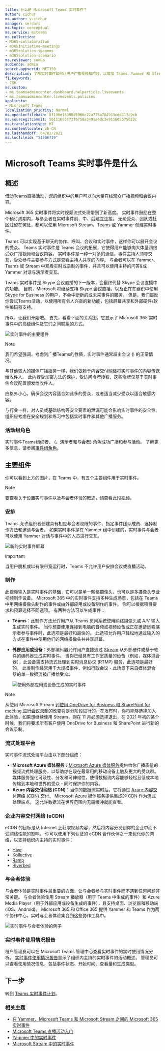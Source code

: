 ```yaml
---
title: 什么是 Microsoft Teams 实时事件？
author: cichur
ms.author: v-cichur
manager: serdars
ms.topic: conceptual
ms.service: msteams
ms.collection:
- M365-collaboration
- m365initiative-meetings
- m365solution-spcomms
- m365solution-scenario
ms.reviewer: sonua
audience: admin
search.appverid: MET150
description: 了解实时事件如何让用户广播视频和内容，以增加 Teams、Yammer 和 Stream 中的在线受众。
f1.keywords:
- CSH
ms.custom:
- ms.teamsadmincenter.dashboard.helparticle.liveevents
- ms.teamsadmincenter.liveevents.policies
appliesto:
- Microsoft Teams
localization_priority: Normal
ms.openlocfilehash: 8f196e1539085966c22a775a784913ced417c9cb
ms.sourcegitcommit: 50111653f72f6758a3491a4dc3e91160ab75022c
ms.translationtype: MT
ms.contentlocale: zh-CN
ms.lasthandoff: 04/02/2021
ms.locfileid: "51506719"
---
```

# <a name="what-are-microsoft-teams-live-events"></a>Microsoft Teams 实时事件是什么

## <a name="overview"></a>概述

借助Teams直播活动，您的组织中的用户可以向大量在线观众广播视频和会议内容。

Microsoft 365 实时事件将实时视频流式处理带到了新高度。 实时事件鼓励在整个预订周期内，与参会者在实时事件前、中、后建立连接。 无论受众、团队或社区驻留在何处，都可以使用 Microsoft Stream、Teams 或 Yammer 创建实时事件。  

Teams 可以实现基于聊天的协作、呼叫、会议和实时事件，这样你可以展开会议的受众。 Teams 实时事件是 Teams 会议的拓展，它使得用户能够向大体量网络受众广播视频和会议内容。 实时事件是一种一对多的通信，事件主持人领导交互，受众参与主要参与方式是查看主持人共享的内容。 与会者可以在 Yammer、Teams 或 Stream 中观看实时或录制的事件，并且可以使用主持的问答&或 Yammer 对话与演示者交互。

Teams 实时事件是 Skype 会议直播的下一版本，会最终代替 Skype 会议直播中的功能。 目前，Microsoft 将继续支持 Skype 会议直播，以及正在在组织中使用 Skype for Business 的用户，不会中断新的或未来事件的服务。 但是，我们鼓励你尝试Teams活动，以使用所有令人兴奋的新功能，包括屏幕共享和外部硬件/软件编码器支持。

所以，让我们开始吧。 首先，看看下面的关系图，它显示了 Microsoft 365 实时事件中的高级组件及它们之间联系的方式。

![实时事件的主要组件](../media/live-event-flow-diagram.png  "实时事件的主要组件，日程安排、生成、数据流平台和认证第三方 eCDN 提供商")

> [!Note]
> 我们希望强调，考虑到广播Teams的性质，实时事件通常超出会议 () 的正常情况。
>
> 与其他较大的媒体广播服务一样，我们依赖于内容交付网络将实时事件的内容传送给收件人。 此内容受加密方法的保护，受访问令牌授权，这些令牌仅基于实时事件会议配置颁发给收件人。
>
> 应格外小心，确保会议内容适合如此多的受众，或者适当减少受众以适合敏感内容。  
>
> 与行业一样，对人员或基础结构等安全要素的泄漏可能会影响实时事件的安全性。 组织应考虑在安全规划和练习中包括实时事件和其他广播服务。

### <a name="event-group-roles"></a>活动组角色

实时事件Teams组织者、 (、演示者和与会者) 角色成功广播和参与活动。 了解更多信息，请参阅[事件组角色](https://support.office.com/article/get-started-with-microsoft-teams-live-events-d077fec2-a058-483e-9ab5-1494afda578a?ui=en-US&rs=en-US&ad=US#bkmk_roles)。

## <a name="key-components"></a>主要组件

你可以看到上方的图片，在 Teams 中，有五个主要组件用于实时事件。

> [!NOTE]
> 要查看关于设置实时事件以及与会者体验的概述，请查看此段[视频](https://support.office.com/article/video-plan-and-schedule-a-live-event-f92363a0-6d98-46d2-bdd9-f2248075e502)。

### <a name="scheduling"></a>安排

Teams 允许组织者创建具有相应与会者权限的事件、指定事件团队成员、选择制作方法和邀请与会者。 如果实时事件是在 Yammer 组中创建的，实时事件与会者可以使用 Yammer 对话与事件中的人员进行交互。

![新的实时事件屏幕](../media/teams-live-events-schedule.png "显示新实时事件屏幕的屏幕截图，显示新实时事件的创建和日程安排。")

> [!IMPORTANT]
> 当用户脱机或以有限带宽运行时，Teams 不允许用户安排会议或直播活动。

### <a name="production"></a>制作

此视频输入是实时事件的基础，它可以是单一网络摄像头，也可以是多摄像头专业视频制作设备。 Microsoft 365 中的实时事件支持多种生成场景，包括在 Teams 中用网络摄像头制作的事件或由外部应用或设备制作的事件。 你可以根据项目要求和预算选择不同选项。 有两种方法可以生成事件：

- **Teams**：此制作方法允许用户从 Teams 房间系统使用网络摄像头或 A/V 输入生成实时事件。 当你想要使用连接到电脑的音频或视频设备或正在邀请远程演示者参与事件时，此选项是最好和最快的。 此选项允许用户轻松地通过输入的方式在事件中使用他们的网络摄像头并共享屏幕。

- **外部应用或设备**：外部编码器允许用户直接通过 [ Stream](https://stream.microsoft.com) 从外部硬件或基于软件的编码器生成实时事件。 当你已经具有工作室质量的设备（例如，媒体混合器），此设备需支持流式处理到实时消息协议 (RTMP) 服务，此选项是最好的。 此类制作经常用于大规模事件，例如行政会议 - 此场景下来自媒体混合器的单一数据流被广播给受众。

    ![使用外部应用或设备生成的实时事件](../media/teams-live-events-external-encoder.png "使用外部应用或设备生成方法生成的实时事件的屏幕截图")

>[!Note]
> 从使用 Microsoft Stream 到[使用 OneDrive for Business 和 SharePoint for meeting 进行会议录制](../tmr-meeting-recording-change.md)的改变将是分阶段进行的。在发布时，你将能够选择加入此体验，如果想继续使用 Stream，则在 11 月必须选择退出，在 2021 年初的某个时候，我们将要求所有客户使用 OneDrive for Business 和 SharePoint 进行新的会议录制。

### <a name="streaming-platform"></a>流式处理平台

实时事件流式处理平台由以下部分组成：

- **Microsoft Azure 媒体服务**：[Microsoft Azure 媒体服务](/azure/media-services/previous/)提供给你广播质量的视频流式处理服务，以帮助你在现在最常用的移动设备上触及更大的受众群。 媒体服务强化可及性、分发和可伸缩性，使得数据流内容能够轻松且低成本地传输到本地和世界的受众 - 同时保护你的内容。
- **Azure 内容交付网络 (CDN)**：当你的数据流实时后，它将通过 [Azure 内容交付网络 (CDN)](/azure/cdn/) 交付。 Microsoft Azure 媒体服务提供集成的 CDN 作为流式处理端点。 这允许数据流在世界范围内无需缓冲就能查看。

### <a name="enterprise-content-delivery-network-ecdn"></a>企业内容交付网络 (eCDN)

eCDN 的目标是从 Internet 上获取视频内容，然后将内容分发到你的企业中而不受网络性能的影响。 你可以使用下列认证的 eCDN 合作伙伴之一来优化你的网络，以支持组织内主持的实时事件：

- [Hive](https://www.hivestreaming.com/partners/integration-partners/microsoft/)
- [Kollective](https://kollective.com/ecdn-solutions/microsoft-live-events/)
- [Ramp](https://rampecdn.com)
- [Riverbed](https://www.riverbed.com/solutions/office-365.html)

### <a name="attendee-experience"></a>与会者体验

与会者体验是实时事件最重要的方面，让与会者参与实时事件而不遇到任何问题非常关键。 与会者体验使用 Stream 播放器（用于 Teams 中生成的事件）和 Azure Media Player（用于外部应用或设备生成的事件），且支持桌面、浏览器和移动端 (iOS、Android)。 Microsoft 365 和 Office 365 提供 Yammer 和 Teams 作为两个协作中心，实时与会者体验集合到这些协作工具中。

![实时事件与会者体验的例子](../media/teams-live-events-attendee.png "实时事件与会者体验的视频截图")

### <a name="live-event-usage-report"></a>实时事件使用情况报告

租户管理员可以在 Microsoft Teams 管理中心查看实时事件的实时使用情况分析。  [实时事件使用情况报告](../teams-analytics-and-reports/teams-live-event-usage-report.md)显示了组织内主持的实时事件的活动概述。  管理员可以查看使用情况信息，包括事件状态、开始时间、查看量和生成类型。  

## <a name="next-steps"></a>下一步

转到 [Teams 实时事件计划](plan-for-teams-live-events.md)。

### <a name="related-topics"></a>相关主题

- [在 Yammer、Microsoft Teams 和 Microsoft Stream 之间的 Microsoft 365 实时事件](/stream/live-event-m365)
- [Microsoft Teams 直播活动入门](https://support.office.com/article/d077fec2-a058-483e-9ab5-1494afda578a)
- [Yammer 中的实时事件](https://support.office.com/article/live-events-in-yammer-4ece0ee2-c268-4636-bf2a-16e454befe57)
- [Microsoft Stream 中的实时事件](/stream/live-event-overview)
